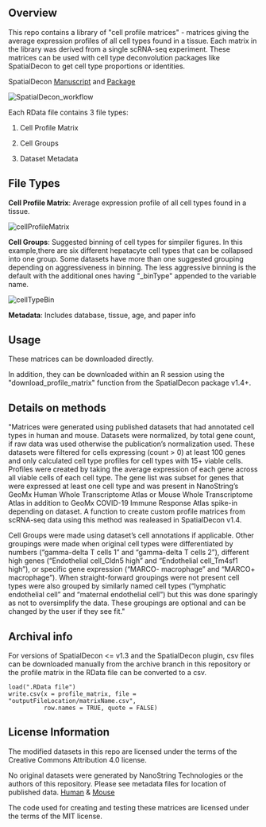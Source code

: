 ## Overview

This repo contains a library of "cell profile matrices" - matrices giving the average expression profiles of all cell types found in a tissue. 
Each matrix in the library was derived from a single scRNA-seq experiment. These matrices can be used with cell type deconvolution packages like SpatialDecon to get cell type proportions or identities.

SpatialDecon [Manuscript](https://www.nature.com/articles/s41467-022-28020-5) and [Package](https://bioconductor.org/packages/release/bioc/html/SpatialDecon.html)

![SpatialDecon_workflow](https://user-images.githubusercontent.com/40255151/128901535-54a8d912-d7ea-4774-9b71-46f396f6bce3.PNG)


Each RData file contains 3 file types:
	
  1. Cell Profile Matrix 
	
  2. Cell Groups 
	
  3. Dataset Metadata 

## File Types

**Cell Profile Matrix**: Average expression profile of all cell types found in a tissue. 

![cellProfileMatrix](https://user-images.githubusercontent.com/40255151/126808635-a3c6c839-5872-4995-a870-6def7137ffb6.png)

**Cell Groups**: Suggested binning of cell types for simpiler figures. In this example,there are six different hepatacyte cell types that can be collapsed into one group. Some datasets have more than one suggested grouping depending on aggressiveness in binning. The less aggressive binning is the default with the additional ones having "_binType" appended to the variable name.

![cellTypeBin](https://user-images.githubusercontent.com/40255151/126808762-c92983ae-9ed2-46fe-990b-73d633824a70.png)


**Metadata**: Includes database, tissue, age, and paper info

## Usage

These matrices can be downloaded directly. 

In addition, they can be downloaded within an R session using the "download_profile_matrix" function from the SpatialDecon package v1.4+. 


## Details on methods 

  "Matrices were generated using published datasets that had annotated cell types in human and mouse. Datasets were normalized, by total gene count, if raw data was used otherwise the publication’s normalization used. These datasets were filtered for cells expressing (count > 0) at least 100 genes and only calculated cell type profiles for cell types with 15+ viable cells. Profiles were created by taking the average expression of each gene across all viable cells of each cell type. The gene list was subset for genes that were expressed at least one cell type and was present in NanoString’s GeoMx Human Whole Transcriptome Atlas or Mouse Whole Transcriptome Atlas in addition to GeoMx COVID-19 Immune Response Atlas spike-in depending on dataset. A function to create custom profile matrices from scRNA-seq data using this method was realeased in SpatialDecon v1.4.

  Cell Groups were made using dataset’s cell annotations if applicable. Other groupings were made when original cell types were differentiated by numbers (“gamma-delta T cells 1” and “gamma-delta T cells 2”), different high genes (“Endothelial cell_Cldn5 high” and “Endothelial cell_Tm4sf1 high”), or specific gene expression (“MARCO- macrophage” and “MARCO+ macrophage”). When straight-forward groupings were not present cell types were also grouped by similarly named cell types (“lymphatic endothelial cell” and “maternal endothelial cell”) but this was done sparingly as not to oversimplify the data. These groupings are optional and can be changed by the user if they see fit."

## Archival info

For versions of SpatialDecon <= v1.3 and the SpatialDecon plugin, csv files can be downloaded manually from the archive branch in this repository or the profile matrix in the RData file can be converted to a csv. 
```
load(".RData file")
write.csv(x = profile_matrix, file = "outputFileLocation/matrixName.csv", 
          row.names = TRUE, quote = FALSE)
```

## License Information

The modified datasets in this repo are licensed under the terms of the Creative Commons Attribution 4.0 license. 

No original datasets were generated by NanoString Technologies or the authors of this repository. Please see metadata files for location of published data. [Human](Human/Human_datasets_metadata.csv) & [Mouse](Mouse/Mouse_datasets_metadata.csv)

The code used for creating and testing these matrices are licensed under the terms of the MIT license. 